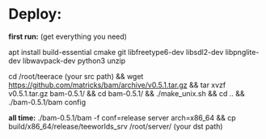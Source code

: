 # Deploy:

**first run:** (get everything you need)

apt install build-essential cmake git libfreetype6-dev libsdl2-dev libpnglite-dev libwavpack-dev python3 unzip

cd /root/teerace (your src path) && wget https://github.com/matricks/bam/archive/v0.5.1.tar.gz && tar xvzf v0.5.1.tar.gz bam-0.5.1/ && cd bam-0.5.1/ && ./make_unix.sh && cd .. && ./bam-0.5.1/bam config

**all time:**
./bam-0.5.1/bam -f conf=release server arch=x86_64 && cp build/x86_64/release/teeworlds_srv /root/server/ (your dst path)
